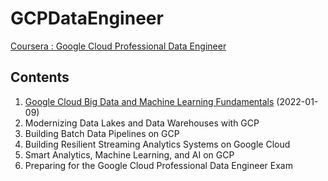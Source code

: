 # GCPDataEngineer
[Coursera : Google Cloud Professional Data Engineer](https://casselkim.notion.site/Google-Cloud-Professional-Data-Engineer-certification-822a50e2f349464f8e70b149364fa67e)  

## Contents
1. [Google Cloud Big Data and Machine Learning Fundamentals](https://casselkim.notion.site/Google-Cloud-Big-Data-and-Machine-Learning-Fundamentals-103feed6f6d04cab96ea72aecb413716) (2022-01-09)
2. Modernizing Data Lakes and Data Warehouses with GCP
3. Building Batch Data Pipelines on GCP
4. Building Resilient Streaming Analytics Systems on Google Cloud
5. Smart Analytics, Machine Learning, and AI on GCP
6. Preparing for the Google Cloud Professional Data Engineer Exam







